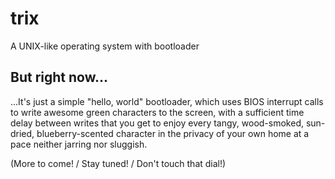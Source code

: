 trix
==========

A UNIX-like operating system with bootloader

But right now...
----------------

...It's just a simple "hello, world" bootloader, which uses BIOS interrupt calls to write awesome green characters to the screen, with a sufficient time delay between writes that you get to enjoy every tangy, wood-smoked, sun-dried, blueberry-scented character in the privacy of your own home at a pace neither jarring nor sluggish.

(More to come! / Stay tuned! / Don't touch that dial!)

